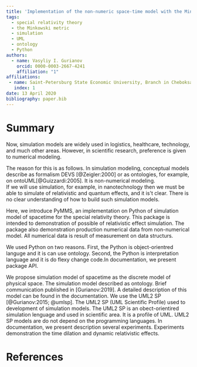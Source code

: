 ```yaml
---
title: 'Implementation of the non-numeric space-time model with the Minkovsky metric'
tags:
  - special relativity theory
  - the Minkowski metric
  - simulation
  - UML
  - ontology
  - Python
authors:
  - name: Vasyliy I. Gurianov
    orcid: 0000-0003-2667-4241
    affiliation: "1"
affiliations:
 - name: Saint-Petersburg State Economic University, Branch in Cheboksary
   index: 1
date: 13 April 2020
bibliography: paper.bib
---
```


# Summary

Now, simulation models are widely used in logistics, healthcare, technology, and much other areas. However, in scientific research, preference is given to numerical modeling.

The reason for this is as follows. In simulation modeling, conceptual models describe as formalism DEVS [@Zeigler:2000] or as ontologies, for example, on ontoUML[@Guizzardi:2005]. It is non-numerical modeling.  
If we will use simulation, for example, in nanotechnology then we must be able to simulate of relativistic and quantum effects, and it is't clear. There is no clear understanding of how to build such simulation models.  

Here, we introduce PyMMS, an implementation on Python of simulation model of spacetime for the special relativity theory. This package  is intended to demonstration of possible of relativistic effect simulation. The package also demonstration production numerical data from non-numerical model. All numerical data is result of measurement on data structurs.

We used Python on two reasons. First, the Python is object-orientred languge and it is can use ontology. Second, the Python is interpretation language and it is do flexy change code.In documentation, we present package API.

We propose simulation model of spacetime as the discrete model of physical space. The simulation model described as ontology. Brief communication published in [Gurianov:2019]. A detailed description of this model can be found in the documentation. We use the UML2 SP [@Gurianov:2015; @umlsp]. The UML2 SP (UML Scientific Profile)  used to development of simulation models. The UML2 SP is an obect-orientired simulation lenguage and used in scientific area. It is a profile of UML. UML2 SP models are do not depend on the programming languages.
In documentation, we present description several experiments. Experiments demonstration the time dilation and dynamic relativistic effects. 

# References
